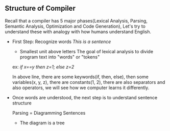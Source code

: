 ## Structure of Compiler

Recall that a compiler has 5 major phases(Lexical Analysis, Parsing, Semantic Analysis, Optimization and Code Generation), Let's try to understand these with analogy with how humans understand English.

- First Step: Recognize words
  *This is a sentence*
  - Smallest unit above letters
  The goal of lexical analysis to divide program text into "words" or "tokens"
  
  ex: *if x==y then z=1; else z=2*

  In above line, there are some keywords(if, then, else), then some variables(x, y, z), there are constants(1, 2), there are also separators and also operators, we will see how we computer learns it differently.

- Once words are understood, the next step is to understand sentence structure
  
  Parsing = Diagramming Sentences

  - The diagram is a tree

